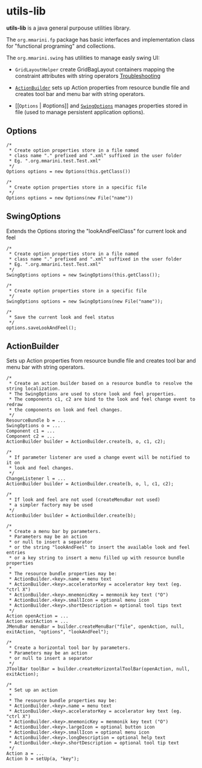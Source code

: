 utils-lib
=========


**utils-lib** is a java general purpouse utilities library.

The `org.mmarini.fp` package has basic interfaces and implementation class for
"functional programing" and collections.

The `org.mmarini.swing` has utilities to manage easly swing UI:

-  `GridLayoutHelper` create GridBagLayout containers mapping the constraint 
   attributes with string operators
[Troubleshooting](https://github.com/scripted-editor/scripted/wiki/FAQ#wiki-Troubleshooting)

-  [`ActionBuilder`](https://github.com/m-marini/) sets up Action properties from resource bundle file and creates
   tool bar and menu bar with
   string operators.

-  [[`Options` | #options]] and [`SwingOptions`](#swingoptions) manages properties stored in file (used to manage
   persistent application options).


Options
-------

    /*
     * Create option properties store in a file named
     * class name "." prefixed and ".xml" suffixed in the user folder
     * Eg. ".org.mmarini.test.Test.xml"
     */
    Options options = new Options(this.getClass())
     
    /*
     * Create option properties store in a specific file
     */
    Options options = new Options(new File("name"))


SwingOptions
------------

Extends the Options storing the "lookAndFeelClass" for current look and feel

    /*
     * Create option properties store in a file named
     * class name "." prefixed and ".xml" suffixed in the user folder
     * Eg. ".org.mmarini.test.Test.xml"
     */
    SwingOptions options = new SwingOptions(this.getClass());
     
    /*
     * Create option properties store in a specific file
     */
    SwingOptions options = new SwingOptions(new File("name"));
    
    /*
     * Save the current look and feel status
     */
    options.saveLookAndFeel();
    

ActionBuilder
-------------

Sets up Action properties from resource bundle file and creates
tool bar and menu bar with string operators.

    /*
     * Create an action builder based on a resource bundle to resolve the string localization.
     * The SwingOptions are used to store look and feel properties.
     * The components c1, c2 are bind to the look and feel change event to redraw
     * the components on look and feel changes.
     */
    ResourceBundle b = ...
    SwingOptions o = ...
    Component c1 = ...
    Component c2 = ...
    ActionBuilder builder = ActionBuilder.create(b, o, c1, c2);

    /*
     * If parameter listener are used a change event will be notified to it on
     * look and feel changes.
     */
    ChangeListener l = ...
    ActionBuilder builder = ActionBuilder.create(b, o, l, c1, c2);

    /*
     * If look and feel are not used (createMenuBar not used)
     * a simpler factory may be used
     */
    ActionBuilder builder = ActionBuilder.create(b);
    
    /*
     * Create a menu bar by parameters.
     * Parameters may be an action
     * or null to insert a separator
     * or the string "lookAndFeel" to insert the available look and feel entries
     * or a key string to insert a menu filled up with resource bundle properties
     *
     * The resource bundle properties may be:
     * ActionBuilder.<key>.name = menu text
     * ActionBuilder.<key>.acceleratorKey = accelerator key text (eg. "ctrl X")
     * ActionBuilder.<key>.mnemonicKey = menmonik key text ("O")
     * ActionBuilder.<key>.smallIcon = optional menu icon
     * ActionBuilder.<key>.shortDescription = optional tool tips text
     */
    Action openAction = ...
    Action exitAction = ...
    JMenuBar menuBar = builder.createMenuBar("file", openAction, null, exitAction, "options", "lookAndFeel");

    /*
     * Create a horizontal tool bar by parameters.
     * Parameters may be an action
     * or null to insert a separator
     */
    JToolBar toolBar = builder.createHorizontalToolBar(openAction, null, exitAction);

    /*
     * Set up an action
     *
     * The resource bundle properties may be:
     * ActionBuilder.<key>.name = menu text
     * ActionBuilder.<key>.acceleratorKey = accelerator key text (eg. "ctrl X")
     * ActionBuilder.<key>.mnemonicKey = menmonik key text ("O")
     * ActionBuilder.<key>.largeIcon = optional button icon
     * ActionBuilder.<key>.smallIcon = optional menu icon
     * ActionBuilder.<key>.longDescription = optional help text
     * ActionBuilder.<key>.shortDescription = optional tool tip text
     */
    Action a = ...
    Action b = setUp(a, "key");
    
    
